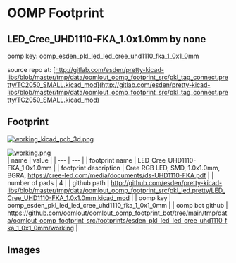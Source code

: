 # OOMP Footprint  
## LED_Cree_UHD1110-FKA_1.0x1.0mm  by none  
  
oomp key: oomp_esden_pkl_led_led_cree_uhd1110_fka_1_0x1_0mm  
  
source repo at: [http://gitlab.com/esden/pretty-kicad-libs/blob/master/tmp/data/oomlout_oomp_footprint_src/pkl_tag_connect.pretty/TC2050_SMALL.kicad_mod](http://gitlab.com/esden/pretty-kicad-libs/blob/master/tmp/data/oomlout_oomp_footprint_src/pkl_tag_connect.pretty/TC2050_SMALL.kicad_mod)  
## Footprint  
  
[![working_kicad_pcb_3d.png](working_kicad_pcb_3d_600.png)](working_kicad_pcb_3d.png)  
  
[![working.png](working_600.png)](working.png)  
| name | value | 
| --- | --- | 
| footprint name | LED_Cree_UHD1110-FKA_1.0x1.0mm | 
| footprint description | Cree RGB LED, SMD, 1.0x1.0mm, BGRA, https://cree-led.com/media/documents/ds-UHD1110-FKA.pdf | 
| number of pads | 4 | 
| github path | http://github.com/esden/pretty-kicad-libs/blob/master/tmp/data/oomlout_oomp_footprint_src/pkl_led.pretty/LED_Cree_UHD1110-FKA_1.0x1.0mm.kicad_mod | 
| oomp key | oomp_esden_pkl_led_led_cree_uhd1110_fka_1_0x1_0mm | 
| oomp bot github | https://github.com/oomlout/oomlout_oomp_footprint_bot/tree/main/tmp/data/oomlout_oomp_footprint_src/footprints/esden_pkl_led_led_cree_uhd1110_fka_1_0x1_0mm/working | 
## Images  
